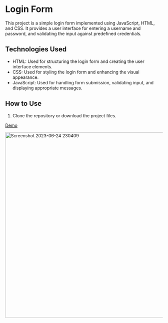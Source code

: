 # Login Form

This project is a simple login form implemented using JavaScript, HTML, and CSS. It provides a user interface for entering a username and password, and validating the input against predefined credentials.

## Technologies Used

- HTML: Used for structuring the login form and creating the user interface elements.
- CSS: Used for styling the login form and enhancing the visual appearance.
- JavaScript: Used for handling form submission, validating input, and displaying appropriate messages.

## How to Use

1. Clone the repository or download the project files.

[Demo](https://github.com/Ishirastogi/login-form/assets/137077186/3167e70d-fa78-4ff1-939c-9d00e0dc2771)

<img width="594" alt="Screenshot 2023-06-24 230409" src="https://github.com/Ishirastogi/login-form/assets/137077186/8f8d0d29-1bf1-4d0d-992c-cd19807cf567">
